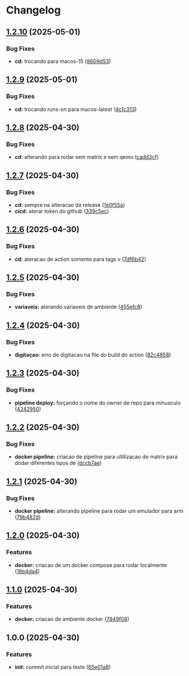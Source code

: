 # Changelog

## [1.2.10](https://github.com/JefteCosta/elixircr/compare/v1.2.9...v1.2.10) (2025-05-01)


### Bug Fixes

* **cd:** trocando para macos-15 ([8609d53](https://github.com/JefteCosta/elixircr/commit/8609d535de46375d2d27cdc2e94771e0aa20c456))

## [1.2.9](https://github.com/JefteCosta/elixircr/compare/v1.2.8...v1.2.9) (2025-05-01)


### Bug Fixes

* **cd:** trocando runs-on para macos-latest ([4cfc313](https://github.com/JefteCosta/elixircr/commit/4cfc3134e57adedb68f4316a628c7b7a0c10fed3))

## [1.2.8](https://github.com/JefteCosta/elixircr/compare/v1.2.7...v1.2.8) (2025-04-30)


### Bug Fixes

* **cd:** alterando para rodar sem matrix e sem qemu ([cadd3cf](https://github.com/JefteCosta/elixircr/commit/cadd3cf700111719b0a83c6b50428a3f058e7f7f))

## [1.2.7](https://github.com/JefteCosta/elixircr/compare/v1.2.6...v1.2.7) (2025-04-30)


### Bug Fixes

* **cd:** sempre na alteracao da release ([1e0f55a](https://github.com/JefteCosta/elixircr/commit/1e0f55ab87f1e1f7ef577a6602261d1d74ae4a1b))
* **cicd:** aterar token do github ([339c5ec](https://github.com/JefteCosta/elixircr/commit/339c5ec00c82762619a27421d814abf8068c8655))

## [1.2.6](https://github.com/JefteCosta/elixircr/compare/v1.2.5...v1.2.6) (2025-04-30)


### Bug Fixes

* **cd:** ateracao de action somente para tags v ([7df6b42](https://github.com/JefteCosta/elixircr/commit/7df6b42f6e71c3c7c0122261f41a69e0e815767c))

## [1.2.5](https://github.com/JefteCosta/elixircr/compare/v1.2.4...v1.2.5) (2025-04-30)


### Bug Fixes

* **variaveis:** aterando variaveis de ambiente ([455efc8](https://github.com/JefteCosta/elixircr/commit/455efc84160199f1d15920529a2e193ed142d2e2))

## [1.2.4](https://github.com/JefteCosta/elixircr/compare/v1.2.3...v1.2.4) (2025-04-30)


### Bug Fixes

* **digitaçao:** erro de digitacao na file do build do action ([82c4858](https://github.com/JefteCosta/elixircr/commit/82c4858cd6e35650523c0ee50f4e29882dd2e685))

## [1.2.3](https://github.com/JefteCosta/elixircr/compare/v1.2.2...v1.2.3) (2025-04-30)


### Bug Fixes

* **pipeline deploy:** forçando o nome do owner de repo para minusculo ([4242950](https://github.com/JefteCosta/elixircr/commit/42429505ff5f71db8b7978334483b1ead3fc08af))

## [1.2.2](https://github.com/JefteCosta/elixircr/compare/v1.2.1...v1.2.2) (2025-04-30)


### Bug Fixes

* **docker pipeline:** criacao de pipeline para ultilizacao de matrix para dodar diferentes tipos de ([dccb7ae](https://github.com/JefteCosta/elixircr/commit/dccb7aee8c76168e08af2d96f0da95b73836012a))

## [1.2.1](https://github.com/JefteCosta/elixircr/compare/v1.2.0...v1.2.1) (2025-04-30)


### Bug Fixes

* **docker pipeline:** alterando pipeline para rodar um emulador para arm ([79b482d](https://github.com/JefteCosta/elixircr/commit/79b482d3dccde7983f681af2568e4b48313dfe3e))

## [1.2.0](https://github.com/JefteCosta/elixircr/compare/v1.1.0...v1.2.0) (2025-04-30)


### Features

* **docker:** criacao de um docker compose para rodar localmente ([18b4da4](https://github.com/JefteCosta/elixircr/commit/18b4da471230a7239340886be165d48e530fe998))

## [1.1.0](https://github.com/JefteCosta/elixircr/compare/v1.0.0...v1.1.0) (2025-04-30)


### Features

* **docker:** criacao de ambiente docker ([7849f08](https://github.com/JefteCosta/elixircr/commit/7849f083335ed47fd3eb60eb8156a38ac311c387))

## 1.0.0 (2025-04-30)


### Features

* **init:** commit inicial para teste ([65e01a8](https://github.com/JefteCosta/elixircr/commit/65e01a83df28e3326004a1abccf30504488e63ad))
